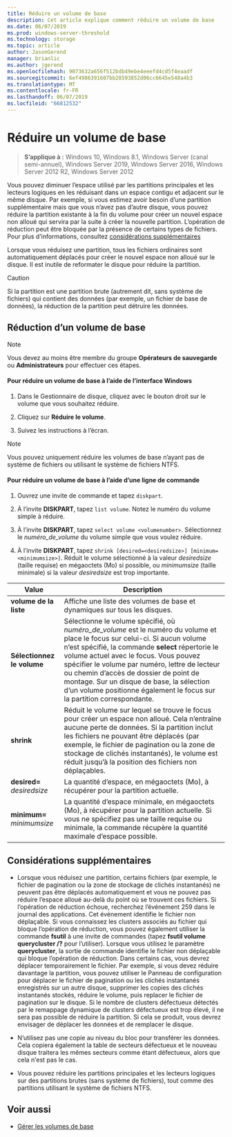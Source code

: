 ```yaml
---
title: Réduire un volume de base
description: Cet article explique comment réduire un volume de base
ms.date: 06/07/2019
ms.prod: windows-server-threshold
ms.technology: storage
ms.topic: article
author: JasonGerend
manager: brianlic
ms.author: jgerend
ms.openlocfilehash: 9073632a656f512bdb49ebe4eeefd4cd5f4eaadf
ms.sourcegitcommit: 6ef4986391607bb28593852d06cc6645e548a4b3
ms.translationtype: MT
ms.contentlocale: fr-FR
ms.lasthandoff: 06/07/2019
ms.locfileid: "66812532"
---
```

# <a name="shrink-a-basic-volume"></a>Réduire un volume de base

> **S’applique à :** Windows 10, Windows 8.1, Windows Server (canal semi-annuel), Windows Server 2019, Windows Server 2016, Windows Server 2012 R2, Windows Server 2012

Vous pouvez diminuer l’espace utilisé par les partitions principales et les lecteurs logiques en les réduisant dans un espace contigu et adjacent sur le même disque. Par exemple, si vous estimez avoir besoin d’une partition supplémentaire mais que vous n’avez pas d’autre disque, vous pouvez réduire la partition existante à la fin du volume pour créer un nouvel espace non alloué qui servira par la suite à créer la nouvelle partition. L’opération de réduction peut être bloquée par la présence de certains types de fichiers. Pour plus d’informations, consultez [considérations supplémentaires](#additional-considerations) 

Lorsque vous réduisez une partition, tous les fichiers ordinaires sont automatiquement déplacés pour créer le nouvel espace non alloué sur le disque. Il est inutile de reformater le disque pour réduire la partition.

> [!CAUTION]
> Si la partition est une partition brute (autrement dit, sans système de fichiers) qui contient des données (par exemple, un fichier de base de données), la réduction de la partition peut détruire les données.

## <a name="shrinking-a-basic-volume"></a>Réduction d’un volume de base

> [!NOTE]
> Vous devez au moins être membre du groupe **Opérateurs de sauvegarde** ou **Administrateurs** pour effectuer ces étapes.

#### <a name="to-shrink-a-basic-volume-using-the-windows-interface"></a>Pour réduire un volume de base à l’aide de l’interface Windows

1.  Dans le Gestionnaire de disque, cliquez avec le bouton droit sur le volume que vous souhaitez réduire.

2.  Cliquez sur **Réduire le volume**.

3.  Suivez les instructions à l’écran.


> [!NOTE]
> Vous pouvez uniquement réduire les volumes de base n’ayant pas de système de fichiers ou utilisant le système de fichiers NTFS.

#### <a name="to-shrink-a-basic-volume-using-a-command-line"></a>Pour réduire un volume de base à l’aide d’une ligne de commande

1.  Ouvrez une invite de commande et tapez `diskpart`.

2.  À l’invite **DISKPART**, tapez `list volume`. Notez le numéro du volume simple à réduire.

3.  À l’invite **DISKPART**, tapez `select volume <volumenumber>`. Sélectionnez le *numéro_de_volume* du volume simple que vous voulez réduire.

4.  À l’invite **DISKPART**, tapez `shrink [desired=<desiredsize>] [minimum=<minimumsize>]`. Réduit le volume sélectionné à la valeur *desiredsize* (taille requise) en mégaoctets (Mo) si possible, ou *minimumsize* (taille minimale) si la valeur *desiredsize* est trop importante.

| Value             | Description |
| ---               | ----------- |
| **volume de la liste** | Affiche une liste des volumes de base et dynamiques sur tous les disques. |
| **Sélectionnez le volume** | Sélectionne le volume spécifié, où <em>numéro_de_volume</em> est le numéro du volume et place le focus sur celui-ci. Si aucun volume n’est spécifié, la commande **select** répertorie le volume actuel avec le focus. Vous pouvez spécifier le volume par numéro, lettre de lecteur ou chemin d’accès de dossier de point de montage. Sur un disque de base, la sélection d’un volume positionne également le focus sur la partition correspondante. |
| **shrink** | Réduit le volume sur lequel se trouve le focus pour créer un espace non alloué. Cela n’entraîne aucune perte de données. Si la partition inclut les fichiers ne pouvant être déplacés (par exemple, le fichier de pagination ou la zone de stockage de clichés instantanés), le volume est réduit jusqu’à la position des fichiers non déplaçables. |
| **desired=** <em>desiredsize</em> | La quantité d’espace, en mégaoctets (Mo), à récupérer pour la partition actuelle. |
| **minimum=** <em>minimumsize</em> | La quantité d’espace minimale, en mégaoctets (Mo), à récupérer pour la partition actuelle. Si vous ne spécifiez pas une taille requise ou minimale, la commande récupère la quantité maximale d’espace possible. |

## <a name="additional-considerations"></a>Considérations supplémentaires

-   Lorsque vous réduisez une partition, certains fichiers (par exemple, le fichier de pagination ou la zone de stockage de clichés instantanés) ne peuvent pas être déplacés automatiquement et vous ne pouvez pas réduire l’espace alloué au-delà du point où se trouvent ces fichiers. Si l’opération de réduction échoue, recherchez l’événement 259 dans le journal des applications. Cet événement identifie le fichier non déplaçable. Si vous connaissez les clusters associés au fichier qui bloque l’opération de réduction, vous pouvez également utiliser la commande **fsutil** à une invite de commandes (tapez **fsutil volume querycluster /?** pour l’utiliser). Lorsque vous utilisez le paramètre **querycluster**, la sortie de commande identifie le fichier non déplaçable qui bloque l’opération de réduction.
Dans certains cas, vous devrez déplacer temporairement le fichier. Par exemple, si vous devez réduire davantage la partition, vous pouvez utiliser le Panneau de configuration pour déplacer le fichier de pagination ou les clichés instantanés enregistrés sur un autre disque, supprimer les copies des clichés instantanés stockés, réduire le volume, puis replacer le fichier de pagination sur le disque. Si le nombre de clusters défectueux détectés par le remappage dynamique de clusters défectueux est trop élevé, il ne sera pas possible de réduire la partition. Si cela se produit, vous devrez envisager de déplacer les données et de remplacer le disque.

-  N’utilisez pas une copie au niveau du bloc pour transférer les données. Cela copiera également la table de secteurs défectueux et le nouveau disque traitera les mêmes secteurs comme étant défectueux, alors que cela nֹ’est pas le cas.

-   Vous pouvez réduire les partitions principales et les lecteurs logiques sur des partitions brutes (sans système de fichiers), tout comme des partitions utilisant le système de fichiers NTFS.

## <a name="see-also"></a>Voir aussi

-   [Gérer les volumes de base](manage-basic-volumes.md)